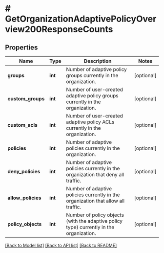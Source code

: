 # # GetOrganizationAdaptivePolicyOverview200ResponseCounts

## Properties

Name | Type | Description | Notes
------------ | ------------- | ------------- | -------------
**groups** | **int** | Number of adaptive policy groups currently in the organization. | [optional]
**custom_groups** | **int** | Number of user-created adaptive policy groups currently in the organization. | [optional]
**custom_acls** | **int** | Number of user-created adaptive policy ACLs currently in the organization. | [optional]
**policies** | **int** | Number of adaptive policies currently in the organization. | [optional]
**deny_policies** | **int** | Number of adaptive policies currently in the organization that deny all traffic. | [optional]
**allow_policies** | **int** | Number of adaptive policies currently in the organization that allow all traffic. | [optional]
**policy_objects** | **int** | Number of policy objects (with the adaptive policy type) currently in the organization. | [optional]

[[Back to Model list]](../../README.md#models) [[Back to API list]](../../README.md#endpoints) [[Back to README]](../../README.md)
